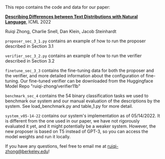 This repo contains the code and data for our paper: 

[**Describing Differences between Text Distributions with Natural Language**](https://arxiv.org/abs/2201.12323), ICML 2022

Ruiqi Zhong, Charlie Snell, Dan Klein, Jacob Steinhardt

```proposer_sec_3_1.py``` contains an example of how to run the proposer described in Section 3.1

```verifier_sec_3_2.py``` contains an example of how to run the verifier described in Section 3.2

```finetune_sec_3_3``` contains the fine-tuning data for both the proposer and the verifier, and more detailed information about the configuration of fine-tuning. Our fine-tuned verifier can be downloaded from the Huggingface Model Repo "ruiqi-zhong/verifier11b"

```benchmark_sec_4``` contains the 54 binary classification tasks we used to benchmark our system and our manual evaluation of the descriptions by the system. See load_benchmark.py and table_1.py for more detail.

```system_v05-14-22``` contains our system's implementation as of 05/14/2022. It is different from the one used in our paper, we have not rigorously evaluated it yet, and it might potentially be a weaker system. However, the new proposer is based on T5 instead of GPT-3, so you can access the model weights and run it locally.

If you have any questions, feel free to email me at ruiqi-zhong@berkeley.edu!
